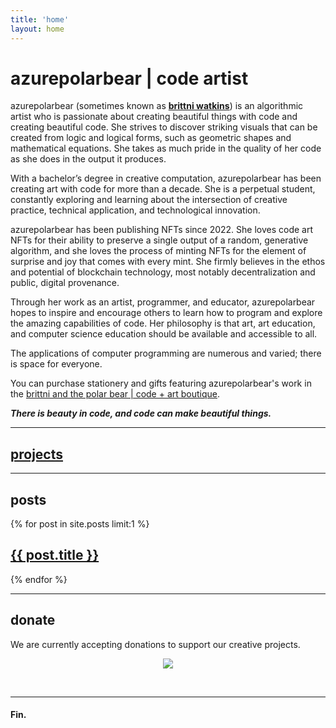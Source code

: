 ```yaml
---
title: 'home'
layout: home
---
```


# azurepolarbear | code artist

azurepolarbear (sometimes known as [**brittni watkins**](https://blwatkins.github.io/))
is an algorithmic artist who is passionate about creating beautiful things with code
and creating beautiful code. She strives to discover striking visuals that can be created
from logic and logical forms, such as geometric shapes and mathematical equations.
She takes as much pride in the quality of her code as she does in the output it produces.

With a bachelor’s degree in creative computation, azurepolarbear has been creating art with code
for more than a decade. She is a perpetual student, constantly exploring and learning about
the intersection of creative practice, technical application, and technological innovation.

azurepolarbear has been publishing NFTs since 2022. She loves code art NFTs for their
ability to preserve a single output of a random, generative algorithm, and she loves the process
of minting NFTs for the element of surprise and joy that comes with every mint.
She firmly believes in the ethos and potential of blockchain technology,
most notably decentralization and public, digital provenance.

Through her work as an artist, programmer, and educator, azurepolarbear hopes to
inspire and encourage others to learn how to program and explore
the amazing capabilities of code. Her philosophy is that art, art education,
and computer science education should be available and accessible to all.

The applications of computer programming are numerous and varied; there is space for everyone.

You can purchase stationery and gifts featuring azurepolarbear's work
in the [brittni and the polar bear | code + art boutique](https://brittniandthepolarbear.com/).

***There is beauty in code, and code can make beautiful things.***

----

## [projects](./projects.md)

----

## posts

{% for post in site.posts limit:1 %}
<h2><a href=".{{ post.url }}">{{ post.title }}</a></h2>
{% endfor %}

----

## donate

We are currently accepting donations to support our creative projects.

<div style="text-align: center;">
  <p>
    <a href="https://www.buymeacoffee.com/brittniandthepolarbear"><img src="https://img.buymeacoffee.com/button-api/?text=Buy me a coffee&emoji=☕&slug=brittniandthepolarbear&button_colour=8828dc&font_colour=ffffff&font_family=Inter&outline_colour=ffffff&coffee_colour=FFDD00" /></a>
  </p>

  <p>
    <script type='text/javascript' src='https://storage.ko-fi.com/cdn/widget/Widget_2.js'></script><script type='text/javascript'>kofiwidget2.init('Support me on Ko-fi', '8828dc', 'O5O717Q6YA');kofiwidget2.draw();</script>
  </p>
<br/>
</div>

----

#### Fin.
